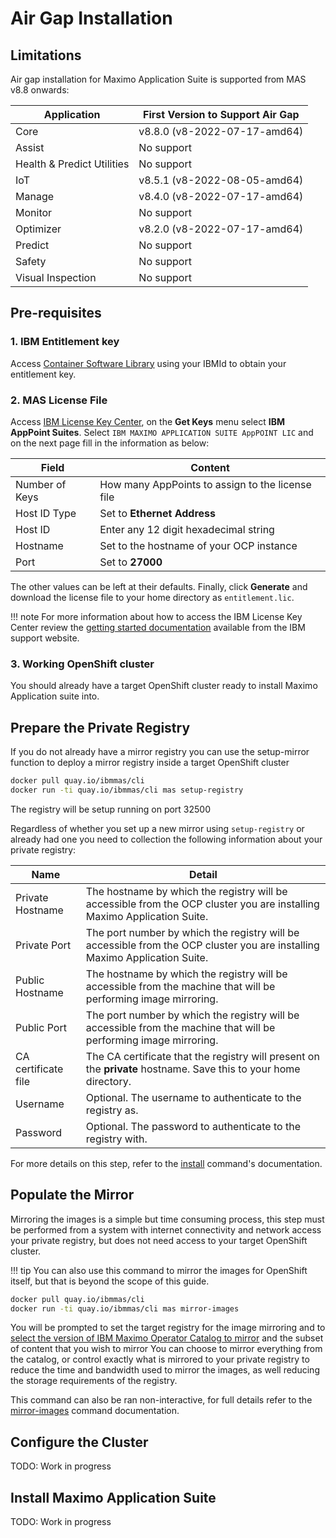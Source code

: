 Air Gap Installation
===============================================================================

Limitations
-------------------------------------------------------------------------------
Air gap installation for Maximo Application Suite is supported from MAS v8.8 onwards:

| Application                | First Version to Support Air Gap  |
| -------------------------- | --------------------------------- |
| Core                       |  v8.8.0 (v8-2022-07-17-amd64)     |
| Assist                     |  No support                       |
| Health & Predict Utilities |  No support                       |
| IoT                        |  v8.5.1 (v8-2022-08-05-amd64)     |
| Manage                     |  v8.4.0 (v8-2022-07-17-amd64)     |
| Monitor                    |  No support                       |
| Optimizer                  |  v8.2.0 (v8-2022-07-17-amd64)     |
| Predict                    |  No support                       |
| Safety                     |  No support                       |
| Visual Inspection          |  No support                       |

Pre-requisites
-------------------------------------------------------------------------------
### 1. IBM Entitlement key
Access [Container Software Library](https://myibm.ibm.com/products-services/containerlibrary) using your IBMId to obtain your entitlement key.

### 2. MAS License File
Access [IBM License Key Center](https://licensing.subscribenet.com/control/ibmr/login), on the **Get Keys** menu select **IBM AppPoint Suites**.  Select `IBM MAXIMO APPLICATION SUITE AppPOINT LIC` and on the next page fill in the information as below:

| Field            | Content                                           |
| ---------------- | ------------------------------------------------- |
| Number of Keys   | How many AppPoints to assign to the license file  |
| Host ID Type     | Set to **Ethernet Address**                       |
| Host ID          | Enter any 12 digit hexadecimal string             |
| Hostname         | Set to the hostname of your OCP instance          |
| Port             | Set to **27000**                                  |


The other values can be left at their defaults.  Finally, click **Generate** and download the license file to your home directory as `entitlement.lic`.

!!! note
    For more information about how to access the IBM License Key Center review the [getting started documentation](https://www.ibm.com/support/pages/system/files/inline-files/GettingStartedEnglish_2020.pdf) available from the IBM support website.

### 3. Working OpenShift cluster
You should already have a target OpenShift cluster ready to install Maximo Application suite into.


Prepare the Private Registry
-------------------------------------------------------------------------------
If you do not already have a mirror registry you can use the setup-mirror function to deploy a mirror registry inside a target OpenShift cluster

```bash
docker pull quay.io/ibmmas/cli
docker run -ti quay.io/ibmmas/cli mas setup-registry
```

The registry will be setup running on port 32500

Regardless of whether you set up a new mirror using `setup-registry` or already had one you need to collection the following information about your private registry:

| Name | Detail |
| ---- | ------ |
| Private Hostname | The hostname by which the registry will be accessible from the OCP cluster you are installing Maximo Application Suite. |
| Private Port | The port number by which the registry will be accessible from the OCP cluster you are installing Maximo Application Suite. |
| Public Hostname | The hostname by which the registry will be accessible from the machine that will be performing image mirroring. |
| Public Port | The port number by which the registry will be accessible from the machine that will be performing image mirroring. |
| CA certificate file | The CA certificate that the registry will present on the **private** hostname. Save this to your home directory.  |
| Username | Optional.  The username to authenticate to the registry as. |
| Password | Optional.  The password to authenticate to the registry with. |

For more details on this step, refer to the [install](../commands/install.md) command's documentation.


Populate the Mirror
-------------------------------------------------------------------------------
Mirroring the images is a simple but time consuming process, this step must be performed from a system with internet connectivity and network access your private registry, but does not need access to your target OpenShift cluster.

!!! tip
    You can also use this command to mirror the images for OpenShift itself, but that is beyond the scope of this guide.

```bash
docker pull quay.io/ibmmas/cli
docker run -ti quay.io/ibmmas/cli mas mirror-images
```

You will be prompted to set the target registry for the image mirroring and to [select the version of IBM Maximo Operator Catalog to mirror](choosing-the-right-catalog.md) and the subset of content that you wish to mirror  You can choose to mirror everything from the catalog, or control exactly what is mirrored to your private registry to reduce the time and bandwidth used to mirror the images, as well reducing the storage requirements of the registry.

This command can also be ran non-interactive, for full details refer to the [mirror-images](../commands/mirror-images.md) command documentation.


Configure the Cluster
-------------------------------------------------------------------------------
TODO: Work in progress


Install Maximo Application Suite
-------------------------------------------------------------------------------
TODO: Work in progress
